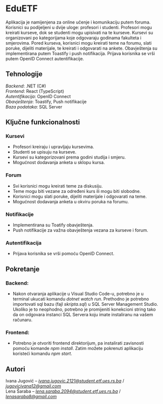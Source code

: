 # ﻿EduETF
 Aplikacija je namijenjena za online učenje i komunikaciju putem foruma. Korisnici su podijeljeni u dvije uloge: profesori i studenti. Profesori mogu kreirati kurseve, dok se studenti mogu upisivati na te kurseve. Kursevi su organizovani po kategorijama koje odgovaraju godinama fakulteta i smjerovima. Pored kurseva, korisnici mogu kreirati teme na forumu, slati poruke, dijeliti materijale, te kreirati i odgovarati na ankete. Obavještenja su implementirana putem Toastify i push notifikacija. Prijava korisnika se vrši putem OpenID Connect autentifikacije.
## Tehnologije
*Backend*: .NET (C#)  
*Frontend*: React (TypeScript)  
*Autentifikacija*: OpenID Connect  
*Obavještenja*: Toastify, Push notifikacije  
*Baza podataka*: SQL Server  
## Ključne funkcionalnosti  
### Kursevi
- Profesori kreiraju i upravljaju kursevima.
- Studenti se upisuju na kurseve.
- Kursevi su kategorizovani prema godini studija i smjeru.
- Mogućnost dodavanja anketa u sklopu kursa.

### Forum  
- Svi korisnici mogu kreirati teme za diskusiju.
- Teme mogu biti vezane za određeni kurs ili mogu biti slobodne.
- Korisnici mogu slati poruke, dijeliti materijale i odgovarati na teme.
- Mogućnost dodavanja anketa u okviru poruka na forumu.

### Notifikacije
- Implementirana su Toatify obavještenja.
- Push notifikacije za važna obavještenja vezana za kurseve i forum.

### Autentifikacija 
- Prijava korisnika se vrši pomoću OpenID Connect.

## Pokretanje  
### Backend:  
- Nakon otvaranja aplikacije u Visual Studio Code-u, potrebno je u terminal ukucati komandu *dotnet watch run*. Prethodno je potrebno importovati sql bazu (fajl *skripta.sql*) u SQL Server Management Studio. Ukoliko je to neophodno, potrebno je promijeniti konekcioni string tako da on odgovara instanci SQL Servera koju imate instaliranu na vašem računaru.

### Frontend:
- Potrebno je otvoriti frontend direktorijum, pa instalirati zavisnosti pomoću komande *npm install*. Zatim možete pokrenuti aplikaciju koristeći komandu *npm start*.

## Autori
Ivana Jugović – *ivana.jugovic.2121@student.etf.ues.rs.ba* / *jugovicivana12@gmail.com*  
Lena Šaraba – *lena.saraba.2094@student.etf.ues.rs.ba* / *lenasaraba8@gmail.com*
  
